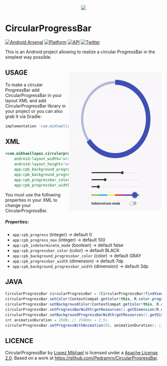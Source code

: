 <p align="center"><img src="http://i64.tinypic.com/2ak9sox.png"></p>

CircularProgressBar
=================
[![Android Arsenal](https://img.shields.io/badge/Android%20Arsenal-CircularProgressBar-lightgrey.svg?style=flat)](https://android-arsenal.com/details/1/2845)
[![Platform](https://img.shields.io/badge/platform-android-green.svg)](http://developer.android.com/index.html)
[![API](https://img.shields.io/badge/API-14%2B-brightgreen.svg?style=flat)](https://android-arsenal.com/api?level=14)
[![Twitter](https://img.shields.io/badge/Twitter-@LopezMikhael-blue.svg?style=flat)](http://twitter.com/lopezmikhael)

This is an Android project allowing to realize a circular ProgressBar in the simplest way possible.

<img src="/preview/preview.gif" alt="sample" title="sample" width="300" height="448" align="right" vspace="24" />

USAGE
-----

To make a circular ProgressBar add CircularProgressBar in your layout XML and add CircularProgressBar library in your project or you can also grab it via Gradle:

```groovy
implementation 'com.mikhaellopez:circularprogressbar:2.0.0'
```

XML
-----

```xml
<com.mikhaellopez.circularprogressbar.CircularProgressBar
    android:layout_width="wrap_content"
    android:layout_height="wrap_content"
    app:cpb_background_progressbar_color="#FFCDD2"
    app:cpb_background_progressbar_width="5dp"
    app:cpb_progressbar_color="#F44336"
    app:cpb_progressbar_width="10dp" />
```

You must use the following properties in your XML to change your CircularProgressBar.


##### Properties:

* `app:cpb_progress`                      (integer)   -> default 0
* `app:cpb_progress_max`                  (integer)   -> default 100
* `app:cpb_indeterminate_mode`            (boolean)   -> default false
* `app:cpb_progressbar_color`             (color)     -> default BLACK
* `app:cpb_background_progressbar_color`  (color)     -> default GRAY
* `app:cpb_progressbar_width`             (dimension) -> default 7dp
* `app:cpb_background_progressbar_width`  (dimension) -> default 3dp


JAVA
-----

```java
CircularProgressBar circularProgressBar = (CircularProgressBar)findViewById(R.id.yourCircularProgressbar);
circularProgressBar.setColor(ContextCompat.getColor(this, R.color.progressBarColor));
circularProgressBar.setBackgroundColor(ContextCompat.getColor(this, R.color.backgroundProgressBarColor));
circularProgressBar.setProgressBarWidth(getResources().getDimension(R.dimen.progressBarWidth));
circularProgressBar.setBackgroundProgressBarWidth(getResources().getDimension(R.dimen.backgroundProgressBarWidth));
int animationDuration = 2500; // 2500ms = 2,5s
circularProgressBar.setProgressWithAnimation(65, animationDuration); // Default duration = 1500ms
```

LICENCE
-----

CircularProgressBar by [Lopez Mikhael](http://mikhaellopez.com/) is licensed under a [Apache License 2.0](http://www.apache.org/licenses/LICENSE-2.0).
Based on a work at https://github.com/Pedramrn/CircularProgressBar.
